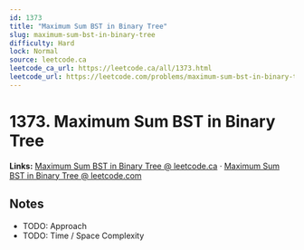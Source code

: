 ```yaml
--- 
id: 1373
title: "Maximum Sum BST in Binary Tree"
slug: maximum-sum-bst-in-binary-tree
difficulty: Hard
lock: Normal
source: leetcode.ca
leetcode_ca_url: https://leetcode.ca/all/1373.html
leetcode_url: https://leetcode.com/problems/maximum-sum-bst-in-binary-tree/
---
```


# 1373. Maximum Sum BST in Binary Tree

**Links:** [Maximum Sum BST in Binary Tree @ leetcode.ca](https://leetcode.ca/all/1373.html) · [Maximum Sum BST in Binary Tree @ leetcode.com](https://leetcode.com/problems/maximum-sum-bst-in-binary-tree/)

## Notes
- TODO: Approach
- TODO: Time / Space Complexity
